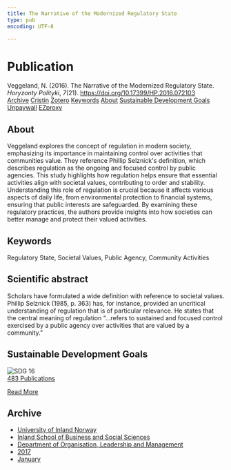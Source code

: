 ```yaml
---
title: The Narrative of the Modernized Regulatory State
type: pub
encoding: UTF-8

---
```

<h1>Publication</h1>
<article id="csl-bib-container-K8LZVNGB" class="csl-bib-container">
  <div class="csl-bib-body"> <div class="csl-entry">Veggeland, N. (2016). The Narrative of the Modernized Regulatory State. <i>Horyzonty Polityki</i>, <i>7</i>(21). <a href="https://doi.org/10.17399/HP.2016.072103">https://doi.org/10.17399/HP.2016.072103</a></div> </div>
  <div class="csl-bib-buttons">
    <a href="#taxonomy-article-K8LZVNGB" alt="archive" class="csl-bib-button">Archive</a>
    <a href="https://app.cristin.no/results/show.jsf?id=1442703" alt="Cristin" class="csl-bib-button">Cristin</a>
    <a href="http://zotero.org/groups/5881554/items/K8LZVNGB" alt="Zotero" class="csl-bib-button">Zotero</a>
    <a href="#keywords-article-K8LZVNGB" alt="keywords" class="csl-bib-button">Keywords</a>
    <a href="#about-article-K8LZVNGB" alt="about_pub" class="csl-bib-button">About</a>
    <a href="#sdg-article-K8LZVNGB" alt="sdg" class="csl-bib-button">Sustainable Development Goals</a>
    <a href="http://bazekon.icm.edu.pl/bazekon/element/bwmeta1.element.ekon-element-000171463902" alt="Unpaywall" class="csl-bib-button">Unpaywall</a>
    <a href="http://bazekon.icm.edu.pl/bazekon/element/bwmeta1.element.ekon-element-000171463902" alt="EZproxy" class="csl-bib-button">EZproxy</a>
  </div>
  <div id="csl-bib-meta-container-K8LZVNGB"></div>
</article>
<div id="csl-bib-meta-K8LZVNGB" class="csl-bib-meta">
  <article id="about-article-K8LZVNGB" class="about_pub-article">
    <h1>About</h1>
    Veggeland explores the concept of regulation in modern society, emphasizing its importance in maintaining control over activities that communities value. They reference Phillip Selznick's definition, which describes regulation as the ongoing and focused control by public agencies. This study highlights how regulation helps ensure that essential activities align with societal values, contributing to order and stability. Understanding this role of regulation is crucial because it affects various aspects of daily life, from environmental protection to financial systems, ensuring that public interests are safeguarded. By examining these regulatory practices, the authors provide insights into how societies can better manage and protect their valued activities.
  </article>
  <article id="keywords-article-K8LZVNGB" class="keywords-article">
    <h1>Keywords</h1>
    Regulatory State, Societal Values, Public Agency, Community Activities
  </article>
  <article id="abstract-article-K8LZVNGB" class="abstract-article">
    <h1>Scientific abstract</h1>
    Scholars have formulated a  
wide definition with reference to societal values. Phillip Selznick (1985, p.  
363)  
has, for instance, provided an uncritical understanding of regulation  
that is of particular relevance. He states that the central meaning of  
regulation “...refers to sustained and focused control exercised by  
a public agency over activities that are valued by a community.”
  </article>
  <article id="sdg-article-K8LZVNGB" class="sdg-article">
    <h1>Sustainable Development Goals</h1>
    <div class="sdg-container"><div id="sdg16" class="sdg">
        <img src="{{< params subfolder >}}images/sdg/sdg16_en.png" class="image" alt="SDG 16">
        <div class="sdg-overlay">
          <a href="{{< params subfolder >}}en/archive/?sdg=16#archive" class="sdg-publication-count"><span>483</span> Publications</a>
          <p><a href="https://sdgs.un.org/goals/goal16" class="sdg-read-more">Read More</a></p>
        </div>
      </div></div>
  </article>
  <article id="taxonomy-article-K8LZVNGB" class="taxonomy-article">
    <h1>Archive</h1>
    <ul>
      <li><a href="{{< params subfolder >}}en/archive/?key=3DCRN523">University of Inland Norway</a></li>
      <li><a href="{{< params subfolder >}}en/archive/?key=DU8Q9LN9">Inland School of Business and Social Sciences</a></li>
      <li><a href="{{< params subfolder >}}en/archive/?key=4LUWR3ZM">Department of Organisation, Leadership and Management</a></li>
      <li><a href="{{< params subfolder >}}en/archive/?key=KF5I8TQ8">2017</a></li>
      <li><a href="{{< params subfolder >}}en/archive/?key=YC6QG6IS">January</a></li>
    </ul>
  </article>
</div>
